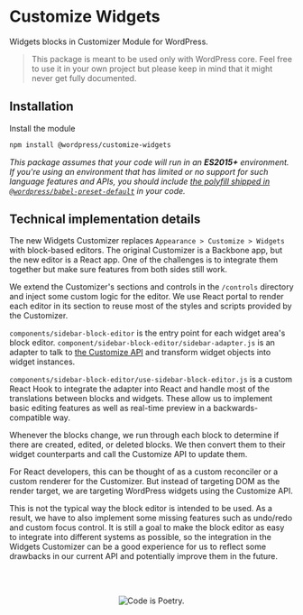 # Customize Widgets

Widgets blocks in Customizer Module for WordPress.

> This package is meant to be used only with WordPress core. Feel free to use it in your own project but please keep in mind that it might never get fully documented.

## Installation

Install the module

```bash
npm install @wordpress/customize-widgets
```

_This package assumes that your code will run in an **ES2015+** environment. If you're using an environment that has limited or no support for such language features and APIs, you should include [the polyfill shipped in `@wordpress/babel-preset-default`](https://github.com/WordPress/gutenberg/tree/HEAD/packages/babel-preset-default#polyfill) in your code._

## Technical implementation details

The new Widgets Customizer replaces `Appearance > Customize > Widgets` with block-based editors. The original Customizer is a Backbone app, but the new editor is a React app. One of the challenges is to integrate them together but make sure features from both sides still work.

We extend the Customizer's sections and controls in the `/controls` directory and inject some custom logic for the editor. We use React portal to render each editor in its section to reuse most of the styles and scripts provided by the Customizer.

`components/sidebar-block-editor` is the entry point for each widget area's block editor. `component/sidebar-block-editor/sidebar-adapter.js` is an adapter to talk to [the Customize API](https://developer.wordpress.org/themes/customize-api/) and transform widget objects into widget instances.

`components/sidebar-block-editor/use-sidebar-block-editor.js` is a custom React Hook to integrate the adapter into React and handle most of the translations between blocks and widgets. These allow us to implement basic editing features as well as real-time preview in a backwards-compatible way.

Whenever the blocks change, we run through each block to determine if there are created, edited, or deleted blocks. We then convert them to their widget counterparts and call the Customize API to update them.

For React developers, this can be thought of as a custom reconciler or a custom renderer for the Customizer. But instead of targeting DOM as the render target, we are targeting WordPress widgets using the Customize API.

This is not the typical way the block editor is intended to be used. As a result, we have to also implement some missing features such as undo/redo and custom focus control. It is still a goal to make the block editor as easy to integrate into different systems as possible, so the integration in the Widgets Customizer can be a good experience for us to reflect some drawbacks in our current API and potentially improve them in the future.

<br/><br/><p align="center"><img src="https://s.w.org/style/images/codeispoetry.png?1" alt="Code is Poetry." /></p>
